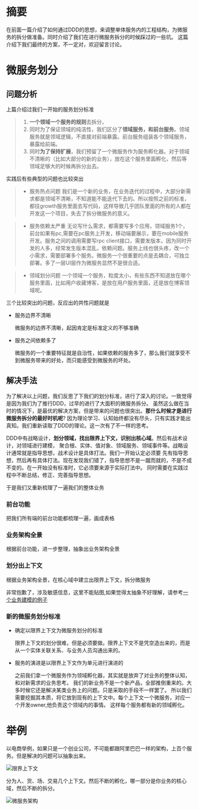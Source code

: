 # 摘要

在前面一篇介绍了如何通过DDD的思想，来调整单体服务内的工程结构，为微服务的拆分做准备。同时介绍了我们在进行微服务拆分的时候踩过的一些坑。
这篇介绍下我们最终的方案，不一定对，欢迎留言讨论。

# 微服务划分

## 问题分析

上篇介绍过我们一开始的服务划分标准

>1. **一个领域一个服务的规则**去拆分，
>2. 同时为了保证领域的纯洁性，我们区分了**领域服务，和前台服务**。领域服务就是领域逻辑，不直接对前端暴露。前台服务组装各个领域服务，暴露给前端。
>3. 同时**为了保持扩展**，我们预留了一个微服务作为服务孵化器。对于领域不清晰的（比如大部分的新的业务），放在这个服务里面孵化，然后等领域足够大的时候再拆分出去。

实践后有些典型的问题也比较突出
>- 服务热点问题
 我们是一个新的业务，在业务迭代的过程中，大部分新需求都是领域不清晰，不知道能不能迭代下去的。所以按照之前的标准，都往growth服务里面去写代码，这样导致几乎团队里面的所有的人都在开发这一个项目，失去了拆分微服务的意义。
 
> - 服务依赖太严重
   无论写什么需求，都需要写多个应用，领域服务1个，前台如果有pc,需要在pc服务上开发，移动端要展示，要在mobile服务开发。服务之间的调用需要写rpc client接口，需要发版本，因为同时开发的人多，经常发生版本混乱，依赖问题。服务上线也很头疼，改一个小需求，需要部署多个服务。微服务一个很重要的点是去耦合，可独立部署。多了一层UI层作为微服务显然不是很合适。
   
>- 领域划分问题
 一个领域一个服务，粒度太小，有些东西不知道放在哪个服务里面，比如用户收藏博客，是放在用户服务里面，还是放在博客领域呢。

三个比较突出的问题，反应出的共性问题就是

- 服务边界不清晰

  微服务的边界不清晰，起因肯定是标准定义的不够准确

- 服务之间依赖多了
  
  微服务的一个重要特征就是自治性，如果依赖的服务多了，那么我们就享受不到微服务带来的好处，而只能感受到微服务的坏处。
  

## 解决手法

为了解决以上问题，我们反思了下我们的划分标准，进行了深入的讨论。一致觉得是因为我们为了推行DDD，过早的进行了大面积的微服务拆分。
虽然这么做在当时的情况下，是最优的解决方案，但是带来的问题也很突出。**那什么时候才是进行微服务拆分的最好时机呢**?
因为理论学习、认知始终都没有尽头，只有实践才能出真知。我们重新读取了DDD的理论。这一次有了不一样的思考。

DDD中有战略设计，**划分领域，找出限界上下文，识别出核心域**。然后有战术设计，对领域进行建模，
聚合根、实体、值对象、领域服务、领域事件等。战略设计通常就是指导思想，战术设计是具体打法。我们一开始认定必须要
先有指导思想，然后再有具体打法。现在发现我们错了，指导思想不是一蹴而就的，不是不成不变的。在一开始没有标准时，它必须要来源于实际打法中。
同时需要在实践过程中不断总结，修正、完善指导思想。

于是我们又重新梳理了一遍我们的整体业务

### 前台功能

把我们所有端的前台功能都梳理一遍，画成表格


### 业务架构全景

根据前台功能，进一步整理，抽象出业务架构全景

### 划分出上下文

根据业务架构全景，在核心域中建立出限界上下文，拆分微服务

非常抱歉了，涉及敏感信息，这里不能贴图,如果觉得太抽象不好理解，请参考[一个业务建模的例子](reference/thoughtworks-服务演进.pdf)

### 新的微服务划分标准

- 确定以限界上下文为微服务划分的标准
  
  限界上下文的划分很难，但是必须要做。限界上下文不是凭空造出来的，而是从一个实体关联关系、与业务人员沟通出来的。

- 服务的演进是以限界上下文作为单元进行演进的
  
  之前我们拿一个微服务作为领域孵化器，其实就是放弃了对业务的整体认知，和对新需求的业务思考。
  我们的新业务不是一个新产品，全部推倒重来的。大多时候它还是解决某类业务上的问题。只是采取的手段不一样罢了。
  所以我们需要挖掘其本质，将它放到现有的上下文中。每个上下文一个微服务，对应一个开发owner,他负责这个领域内的事情。
  这样每个服务都有新的领域孵化。
  
  
 
# 举例

以电商举例，如果只是一个创业公司，不可能都跟阿里巴巴一样的架构，上百个服务。但是解决的问题可以抽象出来。

![限界上下文](blogs/电商的微服务架构.jpg)

分为人、货、场、交易几个上下文。然后不断的孵化，哪一部分是你业务的核心域，然后不断的拆分。


![微服务架构](blogs/电商的微服务架构（服务）.jpg)

